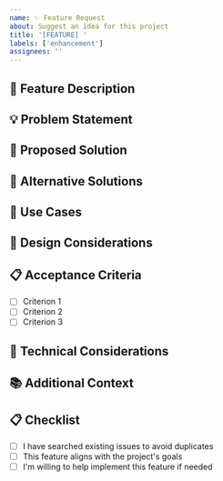 ```yaml
---
name: ✨ Feature Request
about: Suggest an idea for this project
title: '[FEATURE] '
labels: ['enhancement']
assignees: ''
---
```


## 🎯 Feature Description
<!-- A clear and concise description of the feature you'd like to see -->

## 💡 Problem Statement
<!-- A clear and concise description of what problem this feature would solve -->

## 🚀 Proposed Solution
<!-- A clear and concise description of what you want to happen -->

## 🔄 Alternative Solutions
<!-- A clear and concise description of any alternative solutions or features you've considered -->

## 📱 Use Cases
<!-- Describe specific scenarios where this feature would be useful -->

## 🎨 Design Considerations
<!-- Any UI/UX considerations or mockups -->

## 📋 Acceptance Criteria
- [ ] Criterion 1
- [ ] Criterion 2
- [ ] Criterion 3

## 🔧 Technical Considerations
<!-- Any technical implementation details or constraints -->

## 📚 Additional Context
<!-- Add any other context, links, or screenshots about the feature request here -->

## 📋 Checklist
- [ ] I have searched existing issues to avoid duplicates
- [ ] This feature aligns with the project's goals
- [ ] I'm willing to help implement this feature if needed 